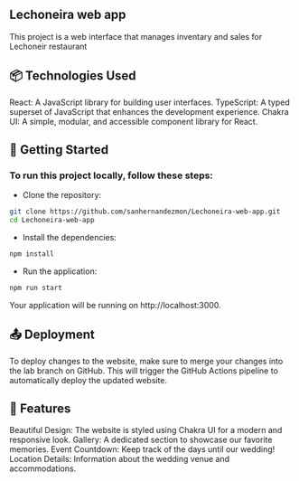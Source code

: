 ## Lechoneira web app

This project is a web interface that manages inventary and sales for Lechoneir restaurant

## 📦 Technologies Used

React: A JavaScript library for building user interfaces.
TypeScript: A typed superset of JavaScript that enhances the development experience.
Chakra UI: A simple, modular, and accessible component library for React.

## 🚀 Getting Started

### To run this project locally, follow these steps:

- Clone the repository:

```bash
git clone https://github.com/sanhernandezmon/Lechoneira-web-app.git
cd Lechoneira-web-app
```

- Install the dependencies:

```bash
npm install

```

- Run the application:

```bash
npm run start
```

Your application will be running on http://localhost:3000.

## 📤 Deployment

To deploy changes to the website, make sure to merge your changes into the lab branch on GitHub. This will trigger the GitHub Actions pipeline to automatically deploy the updated website.

## 🎨 Features

Beautiful Design: The website is styled using Chakra UI for a modern and responsive look.
Gallery: A dedicated section to showcase our favorite memories.
Event Countdown: Keep track of the days until our wedding!
Location Details: Information about the wedding venue and accommodations.
